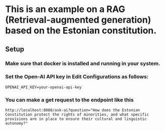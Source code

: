 # This is an example on a RAG (Retrieval-augmented generation) based on the Estonian constitution.

## Setup

### Make sure that docker is installed and running in your system.
### Set the Open-AI API key in Edit Configurations as follows:
`OPENAI_API_KEY=your-openai-api-key`

### You can make a get request to the endpoint like this 
`http://localhost:8080/ask-ai?question="How does the Estonian Constitution protect the rights of minorities, and what specific provisions are in place to ensure their cultural and linguistic autonomy?"`